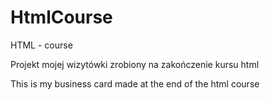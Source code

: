 # HtmlCourse
HTML - course

Projekt mojej wizytówki zrobiony na zakończenie kursu html

This is my business card made at the end of the html course
